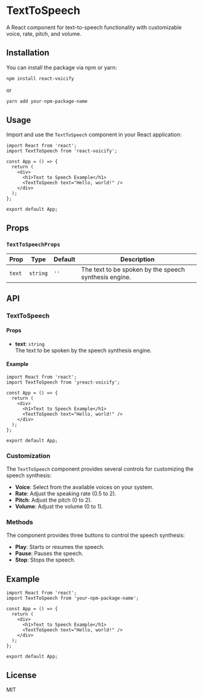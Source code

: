 # TextToSpeech

A React component for text-to-speech functionality with customizable voice, rate, pitch, and volume.

## Installation

You can install the package via npm or yarn:

```bash
npm install react-voicify
```

or

```bash
yarn add your-npm-package-name
```

## Usage

Import and use the `TextToSpeech` component in your React application:

```tsx
import React from 'react';
import TextToSpeech from 'react-voicify';

const App = () => {
  return (
    <div>
      <h1>Text to Speech Example</h1>
      <TextToSpeech text="Hello, world!" />
    </div>
  );
};

export default App;
```

## Props

### `TextToSpeechProps`

| Prop  | Type   | Default | Description                    |
|-------|--------|---------|--------------------------------|
| `text`| `string` | `''`   | The text to be spoken by the speech synthesis engine. |

## API

### TextToSpeech

#### Props

- **text**: `string`  
  The text to be spoken by the speech synthesis engine.

#### Example

```tsx
import React from 'react';
import TextToSpeech from 'yreact-voicify';

const App = () => {
  return (
    <div>
      <h1>Text to Speech Example</h1>
      <TextToSpeech text="Hello, world!" />
    </div>
  );
};

export default App;
```

### Customization

The `TextToSpeech` component provides several controls for customizing the speech synthesis:

- **Voice**: Select from the available voices on your system.
- **Rate**: Adjust the speaking rate (0.5 to 2).
- **Pitch**: Adjust the pitch (0 to 2).
- **Volume**: Adjust the volume (0 to 1).

### Methods

The component provides three buttons to control the speech synthesis:

- **Play**: Starts or resumes the speech.
- **Pause**: Pauses the speech.
- **Stop**: Stops the speech.

## Example

```tsx
import React from 'react';
import TextToSpeech from 'your-npm-package-name';

const App = () => {
  return (
    <div>
      <h1>Text to Speech Example</h1>
      <TextToSpeech text="Hello, world!" />
    </div>
  );
};

export default App;
```

## License

MIT
